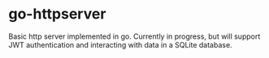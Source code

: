 # go-httpserver
Basic http server implemented in go. Currently in progress, but will support JWT authentication and interacting with data in a SQLite database.
